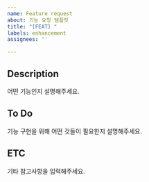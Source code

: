 ```yaml
---
name: Feature request
about: 기능 요청 템플릿
title: "[FEAT] "
labels: enhancement
assignees: ''

---
```


## Description
어떤 기능인지 설명해주세요.

## To Do
기능 구현을 위해 어떤 것들이 필요한지 설명해주세요.

## ETC
기타 참고사항을 입력해주세요.
